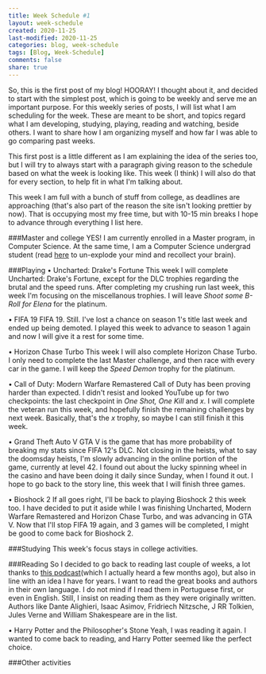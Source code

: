 ```yaml
---
title: Week Schedule #1
layout: week-schedule
created: 2020-11-25
last-modified: 2020-11-25
categories: blog, week-schedule
tags: [Blog, Week-Schedule]
comments: false
share: true
---
```

So, this is the first post of my blog! HOORAY!
I thought about it, and decided to start with the simplest post, which is going to be weekly and serve me an important purpose.
For this weekly series of posts, I will list what I am scheduling for the week. These are meant to be short, and topics regard what I am developing, studying, playing, reading and watching, beside others. I want to share how I am organizing myself and how far I was able to go comparing past weeks.

This first post is a little different as I am explaining the idea of the series too, but I will try to always start with a paragraph giving reason to the schedule based on what the week is looking like. This week (I think) I will also do that for every section, to help fit in what I'm talking about.

This week I am full with a bunch of stuff from college, as deadlines are approaching (that's also part of the reason the site isn't looking prettier by now). That is occupying most my free time, but with 10-15 min breaks I hope to advance through everything I list here.

###Master and college
YES! I am currently enrolled in a Master program, in Computer Science. At the same time, I am a Computer Science undergrad student (read [here]() to un-explode your mind and recollect your brain).


###Playing
• Uncharted: Drake's Fortune
    This week I will complete Uncharted: Drake's Fortune, except for the DLC trophies regarding the brutal and the speed runs.
    After completing my crushing run last week, this week I'm focusing on the miscellanous trophies. I will leave *Shoot some B-Roll for Elena* for the platinum.
    
• FIFA 19
    FIFA 19. Still.
    I've lost a chance on season 1's title last week and ended up being demoted.
    I played this week to advance to season 1 again and now I will give it a rest for some time.
    
• Horizon Chase Turbo
    This week I will also complete Horizon Chase Turbo. I only need to complete the last Master challenge, and then race with every car in the game.
    I will keep the *Speed Demon* trophy for the platinum.
    
• Call of Duty: Modern Warfare Remastered
    Call of Duty has been proving harder than expected. I didn't resist and looked YouTube up for two checkpoints: the last checkpoint in *One Shot, One Kill* and *x*. I will complete the veteran run this week, and hopefully finish the remaining challenges by next week. Basically, that's the *x* trophy, so maybe I can still finish it this week.
    
• Grand Theft Auto V
    GTA V is the game that has more probability of breaking my stats since FIFA 12's DLC. Not closing in the heists, what to say the doomsday heists, I'm slowly advancing in the online portion of the game, currently at level 42. I found out about the lucky spinning wheel in the casino and have been doing it daily since Sunday, when I found it out. I hope to go back to the story line, this week that I will finish three games.
    
• Bioshock 2
    If all goes right, I'll be back to playing Bioshock 2 this week too. I have decided to put it aside while I was finishing Uncharted, Modern Warfare Remastered and Horizon Chase Turbo, and was advancing in GTA V.
    Now that I'll stop FIFA 19 again, and 3 games will be completed, I might be good to come back for Bioshock 2.

###Studying
This week's focus stays in college activities.

###Reading
So I decided to go back to reading last couple of weeks, a lot thanks to [this podcast]()(which I actually heard a few months ago), but also in line with an idea I have for years.
I want to read the great books and authors in their own language. I do not mind if I read them in Portuguese first, or even in English. Still, I insist on reading them as they were originally written. Authors like Dante Alighieri, Isaac Asimov, Fridriech Nitzsche, J RR Tolkien, Jules Verne and William Shakespeare are in the list.

• Harry Potter and the Philosopher's Stone
    Yeah, I was reading it again. I wanted to come back to reading, and Harry Potter seemed like the perfect choice.

###Other activities
